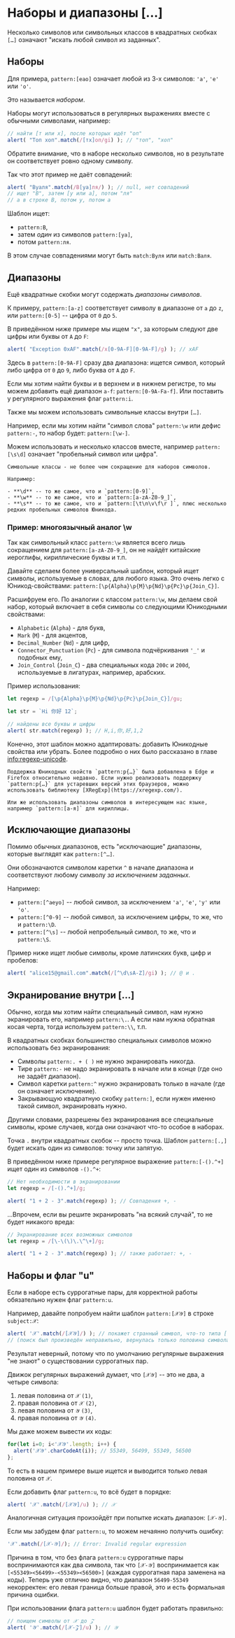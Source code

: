 # Наборы и диапазоны [...]

Несколько символов или символьных классов в квадратных скобках `[…]` означают "искать любой символ из заданных".

## Наборы

Для примера, `pattern:[eao]` означает любой из 3-х символов: `'a'`, `'e'` или `'o'`.

Это называется *набором*.

Наборы могут использоваться в регулярных выражениях вместе с обычными символами, например:

```js run
// найти [т или х], после которых идёт "оп"
alert( "Топ хоп".match(/[тх]оп/gi) ); // "топ", "хоп"
```

Обратите внимание, что в наборе несколько символов, но в результате он соответствует ровно одному символу.

Так что этот пример не даёт совпадений:

```js run
alert( "Вуаля".match(/В[уа]ля/) ); // null, нет совпадений
// ищет "В", затем [у или а], потом "ля"
// а в строке В, потом у, потом а
```

Шаблон ищет:

- `pattern:В`,
- затем *один* из символов `pattern:[уа]`,
- потом `pattern:ля`.

В этом случае совпадениями могут быть `match:Вуля` или `match:Валя`.

## Диапазоны

Ещё квадратные скобки могут содержать *диапазоны символов*.

К примеру, `pattern:[a-z]` соответствует символу в диапазоне от `a` до `z`, или `pattern:[0-5]` -- цифра от `0` до `5`.

В приведённом ниже примере мы ищем `"x"`, за которым следуют две цифры или буквы от `A` до `F`:

```js run
alert( "Exception 0xAF".match(/x[0-9A-F][0-9A-F]/g) ); // xAF
```

Здесь в `pattern:[0-9A-F]` сразу два диапазона: ищется символ, который либо цифра от `0` до `9`, либо буква от `A` до `F`.

Если мы хотим найти буквы и в верхнем и в нижнем регистре, то мы можем добавить ещё диапазон `a-f`: `pattern:[0-9A-Fa-f]`. Или поставить у регулярного выражения флаг `pattern:i`.

Также мы можем использовать символьные классы внутри `[…]`.

Например, если мы хотим найти "символ слова" `pattern:\w` или дефис `pattern:-`, то набор будет: `pattern:[\w-]`.

Можем использовать и несколько классов вместе, например `pattern:[\s\d]` означает "пробельный символ или цифра".

```smart header="Символьные классы - сокращения для наборов символов"
Символьные классы - не более чем сокращение для наборов символов.

Например:

- **\d** -- то же самое, что и `pattern:[0-9]`,
- **\w** -- то же самое, что и `pattern:[a-zA-Z0-9_]`,
- **\s** -- то же самое, что и `pattern:[\t\n\v\f\r ]`, плюс несколько редких пробельных символов Юникода.
```

### Пример: многоязычный аналог \w

Так как символьный класс `pattern:\w` является всего лишь сокращением для `pattern:[a-zA-Z0-9_]`, он не найдёт китайские иероглифы, кириллические буквы и т.п.

Давайте сделаем более универсальный шаблон, который ищет символы, используемые в словах, для любого языка. Это очень легко с Юникод-свойствами: `pattern:[\p{Alpha}\p{M}\p{Nd}\p{Pc}\p{Join_C}]`.

Расшифруем его. По аналогии с классом `pattern:\w`, мы делаем свой набор, который включает в себя символы со следующими Юникодными свойствами:

- `Alphabetic` (`Alpha`) - для букв,
- `Mark` (`M`) - для акцентов,
- `Decimal_Number` (`Nd`) - для цифр,
- `Connector_Punctuation` (`Pc`) - для символа подчёркивания `'_'` и подобных ему,
- `Join_Control` (`Join_C`) - два специальных кода `200c` и `200d`, используемые в лигатурах, например, арабских.

Пример использования:

```js run
let regexp = /[\p{Alpha}\p{M}\p{Nd}\p{Pc}\p{Join_C}]/gu;

let str = `Hi 你好 12`;

// найдены все буквы и цифры
alert( str.match(regexp) ); // H,i,你,好,1,2
```

Конечно, этот шаблон можно адаптировать: добавить Юникодные свойства или убрать. Более подробно о них было рассказано в главе <info:regexp-unicode>.

```warn header="Юникодные свойства не работают в некоторых старых браузерах"
Поддержка Юникодных свойств `pattern:p{…}` была добавлена в Edge и Firefox относительно недавно. Если нужно реализовать поддержку `pattern:p{…}` для устаревших версий этих браузеров, можно использовать библиотеку [XRegExp](https://xregexp.com/).

Или же использовать диапазоны символов в интересующем нас языке, например `pattern:[а-я]` для кириллицы.
```

## Исключающие диапазоны

Помимо обычных диапазонов, есть "исключающие" диапазоны, которые выглядят как `pattern:[^…]`.

Они обозначаются символом каретки `^` в начале диапазона и соответствуют любому символу *за исключением заданных*.

Например:

- `pattern:[^aeyo]` -- любой символ, за исключением `'a'`, `'e'`, `'y'` или `'o'`.
- `pattern:[^0-9]` -- любой символ, за исключением цифры, то же, что и `pattern:\D`.
- `pattern:[^\s]` -- любой непробельный символ, то же, что и `pattern:\S`.

Пример ниже ищет любые символы, кроме латинских букв, цифр и пробелов:

```js run
alert( "alice15@gmail.com".match(/[^\d\sA-Z]/gi) ); // @ и .
```

## Экранирование внутри […]

Обычно, когда мы хотим найти специальный символ, нам нужно экранировать его, например `pattern:\.`. А если нам нужна обратная косая черта, тогда используем `pattern:\\`, т.п.

В квадратных скобках большинство специальных символов можно использовать без экранирования:

- Символы `pattern:. + ( )` не нужно экранировать никогда.
- Тире `pattern:-` не надо экранировать в начале или в конце (где оно не задаёт диапазон).
- Символ каретки `pattern:^`  нужно экранировать только в начале (где он означает исключение).
- Закрывающую квадратную скобку `pattern:]`, если нужен именно такой символ, экранировать нужно.

Другими словами, разрешены без экранирования все специальные символы, кроме случаев, когда они означают что-то особое в наборах.

Точка `.` внутри квадратных скобок -- просто точка. Шаблон `pattern:[.,]` будет искать один из символов: точку или запятую.

В приведённом ниже примере регулярное выражение `pattern:[-().^+]` ищет один из символов `-().^+`:

```js run
// Нет необходимости в экранировании
let regexp = /[-().^+]/g;

alert( "1 + 2 - 3".match(regexp) ); // Совпадения +, -
```

...Впрочем, если вы решите экранировать "на всякий случай", то не будет никакого вреда:

```js run
// Экранирование всех возможных символов
let regexp = /[\-\(\)\.\^\+]/g;

alert( "1 + 2 - 3".match(regexp) ); // также работает: +, -
```

## Наборы и флаг "u"

Если в наборе есть суррогатные пары, для корректной работы обязательно нужен флаг `pattern:u`.

Например, давайте попробуем найти шаблон `pattern:[𝒳𝒴]` в строке `subject:𝒳`:

```js run
alert( '𝒳'.match(/[𝒳𝒴]/) ); // покажет странный символ, что-то типа [?]
// (поиск был произведён неправильно, вернулась только половина символа)
```

Результат неверный, потому что по умолчанию регулярные выражения "не знают" о существовании суррогатных пар.

Движок регулярных выражений думает, что `[𝒳𝒴]` -- это не два, а четыре символа:
1. левая половина от `𝒳` `(1)`,
2. правая половина от `𝒳` `(2)`,
3. левая половина от `𝒴` `(3)`,
4. правая половина от `𝒴` `(4)`.

Мы даже можем вывести их коды:

```js run
for(let i=0; i<'𝒳𝒴'.length; i++) {
  alert('𝒳𝒴'.charCodeAt(i)); // 55349, 56499, 55349, 56500
};
```

То есть в нашем примере выше ищется и выводится только левая половина от `𝒳`.

Если добавить флаг `pattern:u`, то всё будет в порядке:

```js run
alert( '𝒳'.match(/[𝒳𝒴]/u) ); // 𝒳
```

Аналогичная ситуация произойдёт при попытке искать диапазон: `[𝒳-𝒴]`.

Если мы забудем флаг `pattern:u`, то можем нечаянно получить ошибку:

```js run
'𝒳'.match(/[𝒳-𝒴]/); // Error: Invalid regular expression
```

Причина в том, что без флага `pattern:u` суррогатные пары воспринимаются как два символа, так что `[𝒳-𝒴]` воспринимается как `[<55349><56499>-<55349><56500>]` (каждая суррогатная пара заменена на коды). Теперь уже отлично видно, что диапазон `56499-55349` некорректен: его левая граница больше правой, это и есть формальная причина ошибки.

При использовании флага `pattern:u` шаблон будет работать правильно:

```js run
// поищем символы от 𝒳 до 𝒵
alert( '𝒴'.match(/[𝒳-𝒵]/u) ); // 𝒴
```
